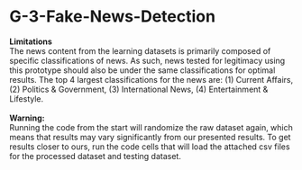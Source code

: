 # G-3-Fake-News-Detection
**Limitations**
<br> The news content from the learning datasets is primarily composed of specific classifications of news. As such, news tested for legitimacy using this prototype should also be under the same classifications for optimal results. The top 4 largest classifications for the news are: (1) Current Affairs, (2) Politics & Government, (3) International News, (4) Entertainment & Lifestyle.<br><br>
**Warning:**
<br> Running the code from the start will randomize the raw dataset again, which means that results may vary significantly from our presented results. To get results closer to ours, run the code cells that will load the attached csv files for the processed dataset and testing dataset.
